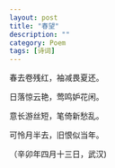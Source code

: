 ```yaml
---
layout: post
title: "春望"
description: ""
category: Poem
tags: [诗词]
---
```


春去卷残红，袖减畏夏还。

日落惊云艳，莺鸣妒花闲。

意长游丝短，笔倚新愁乱。

可怜月半去，旧恨似当年。

（辛卯年四月十三日，武汉)
